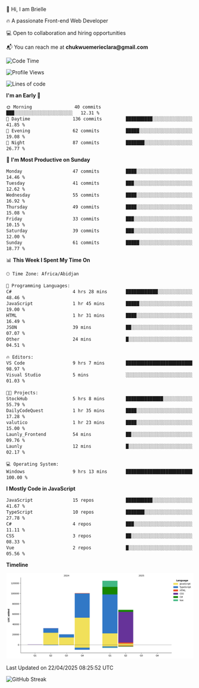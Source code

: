 <div align="left">
  <p>👋 Hi, I am Brielle</p>
  <p>🔥 A passionate Front-end Web Developer</p>
  <p>💻 Open to collaboration and hiring opportunities</p>
  <p>📬 You can reach me at <strong>chukwuemerieclara@gmail.com</strong></p>
</div>


 
 <!--START_SECTION:waka-->
![Code Time](http://img.shields.io/badge/Code%20Time-592%20hrs%2031%20mins-blue)

![Profile Views](http://img.shields.io/badge/Profile%20Views-0-blue)

![Lines of code](https://img.shields.io/badge/From%20Hello%20World%20I%27ve%20Written-345.4%20thousand%20lines%20of%20code-blue)

**I'm an Early 🐤** 

```text
🌞 Morning                40 commits          ███░░░░░░░░░░░░░░░░░░░░░░   12.31 % 
🌆 Daytime                136 commits         ██████████░░░░░░░░░░░░░░░   41.85 % 
🌃 Evening                62 commits          █████░░░░░░░░░░░░░░░░░░░░   19.08 % 
🌙 Night                  87 commits          ███████░░░░░░░░░░░░░░░░░░   26.77 % 
```
📅 **I'm Most Productive on Sunday** 

```text
Monday                   47 commits          ████░░░░░░░░░░░░░░░░░░░░░   14.46 % 
Tuesday                  41 commits          ███░░░░░░░░░░░░░░░░░░░░░░   12.62 % 
Wednesday                55 commits          ████░░░░░░░░░░░░░░░░░░░░░   16.92 % 
Thursday                 49 commits          ████░░░░░░░░░░░░░░░░░░░░░   15.08 % 
Friday                   33 commits          ███░░░░░░░░░░░░░░░░░░░░░░   10.15 % 
Saturday                 39 commits          ███░░░░░░░░░░░░░░░░░░░░░░   12.00 % 
Sunday                   61 commits          █████░░░░░░░░░░░░░░░░░░░░   18.77 % 
```


📊 **This Week I Spent My Time On** 

```text
🕑︎ Time Zone: Africa/Abidjan

💬 Programming Languages: 
C#                       4 hrs 28 mins       ████████████░░░░░░░░░░░░░   48.46 % 
JavaScript               1 hr 45 mins        █████░░░░░░░░░░░░░░░░░░░░   19.00 % 
HTML                     1 hr 31 mins        ████░░░░░░░░░░░░░░░░░░░░░   16.49 % 
JSON                     39 mins             ██░░░░░░░░░░░░░░░░░░░░░░░   07.07 % 
Other                    24 mins             █░░░░░░░░░░░░░░░░░░░░░░░░   04.51 % 

🔥 Editors: 
VS Code                  9 hrs 7 mins        █████████████████████████   98.97 % 
Visual Studio            5 mins              ░░░░░░░░░░░░░░░░░░░░░░░░░   01.03 % 

🐱‍💻 Projects: 
StockHub                 5 hrs 8 mins        ██████████████░░░░░░░░░░░   55.79 % 
DailyCodeQuest           1 hr 35 mins        ████░░░░░░░░░░░░░░░░░░░░░   17.28 % 
valutico                 1 hr 23 mins        ████░░░░░░░░░░░░░░░░░░░░░   15.00 % 
Launly_Frontend          54 mins             ██░░░░░░░░░░░░░░░░░░░░░░░   09.76 % 
Launly                   12 mins             █░░░░░░░░░░░░░░░░░░░░░░░░   02.17 % 

💻 Operating System: 
Windows                  9 hrs 13 mins       █████████████████████████   100.00 % 
```

**I Mostly Code in JavaScript** 

```text
JavaScript               15 repos            ██████████░░░░░░░░░░░░░░░   41.67 % 
TypeScript               10 repos            ███████░░░░░░░░░░░░░░░░░░   27.78 % 
C#                       4 repos             ███░░░░░░░░░░░░░░░░░░░░░░   11.11 % 
CSS                      3 repos             ██░░░░░░░░░░░░░░░░░░░░░░░   08.33 % 
Vue                      2 repos             █░░░░░░░░░░░░░░░░░░░░░░░░   05.56 % 
```



**Timeline**

![Lines of Code chart](https://raw.githubusercontent.com/Brielle28/Brielle28/main/assets/bar_graph.png)


 Last Updated on 22/04/2025 08:25:52 UTC
<!--END_SECTION:waka-->

![GitHub Streak](https://github-readme-streak-stats.herokuapp.com/?user=Brielle28)



